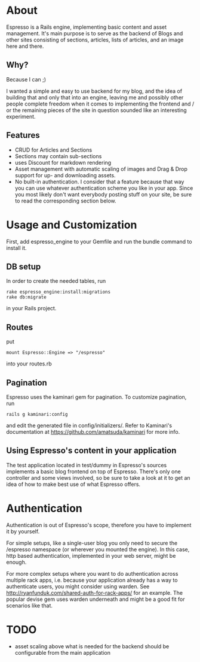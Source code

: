About
=====

Espresso is a Rails engine, implementing basic content and asset
management. It's main purpose is to serve as the backend of Blogs and
other sites consisting of sections, articles, lists of articles, and an
image here and there.

Why?
----

Because I can ;)

I wanted a simple and easy to use backend for my blog, and the idea of
building that and only that into an engine, leaving me and possibly
other people complete freedom when it comes to implementing the frontend
and / or the remaining pieces of the site in question sounded like an
interesting experiment.

Features
--------

- CRUD for Articles and Sections
- Sections may contain sub-sections
- uses Discount for markdown rendering
- Asset management with automatic scaling of images and Drag & Drop
  support for up- and downloading assets.
- No built-in authentication. I consider that a feature because that way
  you can use whatever authentication scheme you like in your app. Since
  you most likely don't want everybody posting stuff on your site, be sure
  to read the corresponding section below.


Usage and Customization
=======================

First, add espresso_engine to your Gemfile and run the bundle command to
install it.

DB setup
--------

In order to create the needed tables, run

    rake espresso_engine:install:migrations
    rake db:migrate

in your Rails project.

Routes
------

put

    mount Espresso::Engine => "/espresso"

into your routes.rb

Pagination
----------

Espresso uses the kaminari gem for pagination. To customize pagination,
run 

    rails g kaminari:config

and edit the generated file in config/initializers/. Refer to Kaminari's
documentation at https://github.com/amatsuda/kaminari for more info.

Using Espresso's content in your application
--------------------------------------------

The test application located in test/dummy in Espresso's sources
implements a basic blog frontend on top of Espresso. There's only one
controller and some views involved, so be sure to take a look at it to
get an idea of how to make best use of what Espresso offers.


Authentication
==============

Authentication is out of Espresso's scope, therefore you have to implement
it by yourself.

For simple setups, like a single-user blog you only need to secure the
/espresso namespace (or wherever you mounted the engine). In this case,
http based authentication, implemented in your web server, might be
enough.

For more complex setups where you want to do authentication across
multiple rack apps, i.e. because your application already has a way to
authenticate users, you might consider using warden. See
http://ryanfunduk.com/shared-auth-for-rack-apps/ for an example. The
popular devise gem uses warden underneath and might be a good fit for
scenarios like that.


TODO
====

- asset scaling above what is needed for the backend should be configurable
  from the main application

